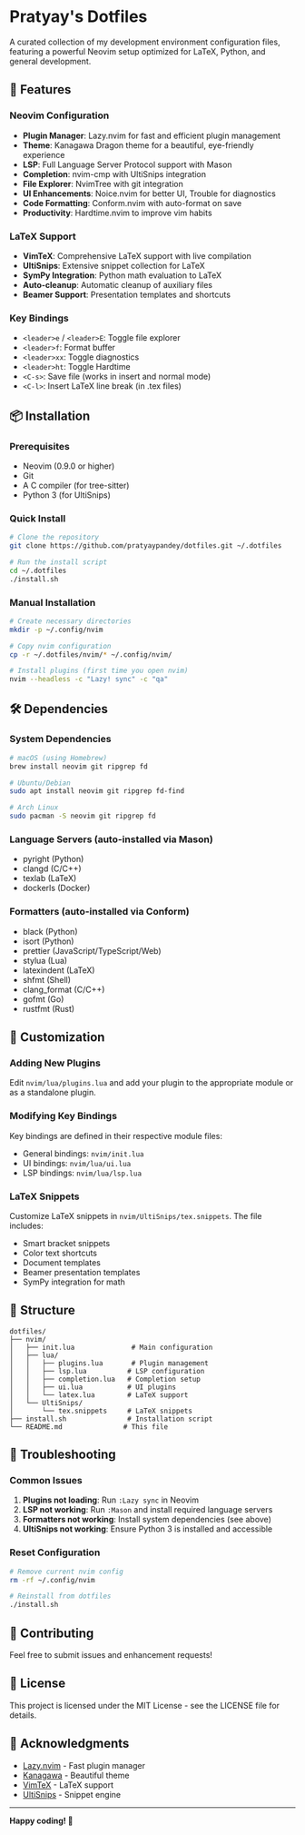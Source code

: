 # Pratyay's Dotfiles

A curated collection of my development environment configuration files, featuring a powerful Neovim setup optimized for LaTeX, Python, and general development.

## 🚀 Features

### Neovim Configuration
- **Plugin Manager**: Lazy.nvim for fast and efficient plugin management
- **Theme**: Kanagawa Dragon theme for a beautiful, eye-friendly experience
- **LSP**: Full Language Server Protocol support with Mason
- **Completion**: nvim-cmp with UltiSnips integration
- **File Explorer**: NvimTree with git integration
- **UI Enhancements**: Noice.nvim for better UI, Trouble for diagnostics
- **Code Formatting**: Conform.nvim with auto-format on save
- **Productivity**: Hardtime.nvim to improve vim habits

### LaTeX Support
- **VimTeX**: Comprehensive LaTeX support with live compilation
- **UltiSnips**: Extensive snippet collection for LaTeX
- **SymPy Integration**: Python math evaluation to LaTeX
- **Auto-cleanup**: Automatic cleanup of auxiliary files
- **Beamer Support**: Presentation templates and shortcuts

### Key Bindings
- `<leader>e` / `<leader>E`: Toggle file explorer
- `<leader>f`: Format buffer
- `<leader>xx`: Toggle diagnostics
- `<leader>ht`: Toggle Hardtime
- `<C-s>`: Save file (works in insert and normal mode)
- `<C-l>`: Insert LaTeX line break (in .tex files)

## 📦 Installation

### Prerequisites
- Neovim (0.9.0 or higher)
- Git
- A C compiler (for tree-sitter)
- Python 3 (for UltiSnips)

### Quick Install
```bash
# Clone the repository
git clone https://github.com/pratyaypandey/dotfiles.git ~/.dotfiles

# Run the install script
cd ~/.dotfiles
./install.sh
```

### Manual Installation
```bash
# Create necessary directories
mkdir -p ~/.config/nvim

# Copy nvim configuration
cp -r ~/.dotfiles/nvim/* ~/.config/nvim/

# Install plugins (first time you open nvim)
nvim --headless -c "Lazy! sync" -c "qa"
```

## 🛠️ Dependencies

### System Dependencies
```bash
# macOS (using Homebrew)
brew install neovim git ripgrep fd

# Ubuntu/Debian
sudo apt install neovim git ripgrep fd-find

# Arch Linux
sudo pacman -S neovim git ripgrep fd
```

### Language Servers (auto-installed via Mason)
- pyright (Python)
- clangd (C/C++)
- texlab (LaTeX)
- dockerls (Docker)

### Formatters (auto-installed via Conform)
- black (Python)
- isort (Python)
- prettier (JavaScript/TypeScript/Web)
- stylua (Lua)
- latexindent (LaTeX)
- shfmt (Shell)
- clang_format (C/C++)
- gofmt (Go)
- rustfmt (Rust)

## 🎨 Customization

### Adding New Plugins
Edit `nvim/lua/plugins.lua` and add your plugin to the appropriate module or as a standalone plugin.

### Modifying Key Bindings
Key bindings are defined in their respective module files:
- General bindings: `nvim/init.lua`
- UI bindings: `nvim/lua/ui.lua`
- LSP bindings: `nvim/lua/lsp.lua`

### LaTeX Snippets
Customize LaTeX snippets in `nvim/UltiSnips/tex.snippets`. The file includes:
- Smart bracket snippets
- Color text shortcuts
- Document templates
- Beamer presentation templates
- SymPy integration for math

## 📁 Structure

```
dotfiles/
├── nvim/
│   ├── init.lua              # Main configuration
│   ├── lua/
│   │   ├── plugins.lua       # Plugin management
│   │   ├── lsp.lua          # LSP configuration
│   │   ├── completion.lua   # Completion setup
│   │   ├── ui.lua           # UI plugins
│   │   └── latex.lua        # LaTeX support
│   └── UltiSnips/
│       └── tex.snippets     # LaTeX snippets
├── install.sh               # Installation script
└── README.md               # This file
```

## 🔧 Troubleshooting

### Common Issues

1. **Plugins not loading**: Run `:Lazy sync` in Neovim
2. **LSP not working**: Run `:Mason` and install required language servers
3. **Formatters not working**: Install system dependencies (see above)
4. **UltiSnips not working**: Ensure Python 3 is installed and accessible

### Reset Configuration
```bash
# Remove current nvim config
rm -rf ~/.config/nvim

# Reinstall from dotfiles
./install.sh
```

## 🤝 Contributing

Feel free to submit issues and enhancement requests!

## 📄 License

This project is licensed under the MIT License - see the LICENSE file for details.

## 🙏 Acknowledgments

- [Lazy.nvim](https://github.com/folke/lazy.nvim) - Fast plugin manager
- [Kanagawa](https://github.com/rebelot/kanagawa.nvim) - Beautiful theme
- [VimTeX](https://github.com/lervag/vimtex) - LaTeX support
- [UltiSnips](https://github.com/SirVer/ultisnips) - Snippet engine

---

**Happy coding! 🎉** 